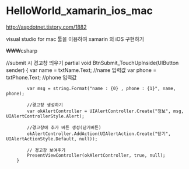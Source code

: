 # HelloWorld_xamarin_ios_mac

http://aspdotnet.tistory.com/1882

visual studio for mac 툴을 이용하여 xamarin 의 iOS 구현하기

₩₩₩csharp

//submit 시 경고창 띄우기
partial void BtnSubmit_TouchUpInside(UIButton sender)
        {
            var name = txtName.Text; //name 입력값
            var phone = txtPhone.Text; //phone 입력값

            var msg = string.Format("name : {0} , phone : {1}", name, phone);

            //경고창 생성하기
            var okAlertController = UIAlertController.Create("정보", msg, UIAlertControllerStyle.Alert);

            //경고창에 추가 버튼 생성(닫기버튼)
            okAlertController.AddAction(UIAlertAction.Create("닫기", UIAlertActionStyle.Default, null));

            // 경고창 보여주기
            PresentViewController(okAlertController, true, null);
        }

```
